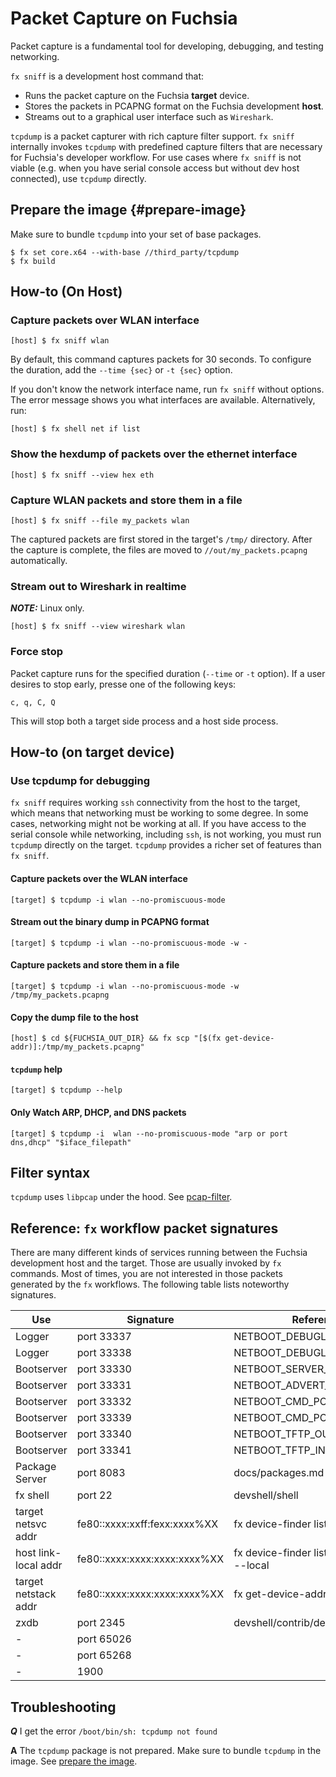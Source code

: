 # Packet Capture on Fuchsia

Packet capture is a fundamental tool for developing, debugging, and testing networking.

`fx sniff` is a development host command that:

* Runs the packet capture on the Fuchsia **target** device.
* Stores the packets in PCAPNG format on the Fuchsia development **host**.
* Streams out to a graphical user interface such as `Wireshark`.

`tcpdump` is a packet capturer with rich capture filter support. `fx sniff` internally invokes `tcpdump` with predefined capture filters that are necessary for Fuchsia's developer workflow. For use cases where `fx sniff` is not viable (e.g. when you have serial console access but without dev host connected), use `tcpdump` directly.

## Prepare the image {#prepare-image}

Make sure to bundle `tcpdump` into your set of base packages.

```shell
$ fx set core.x64 --with-base //third_party/tcpdump
$ fx build
```

## How-to (On Host)

### Capture packets over WLAN interface

```shell
[host] $ fx sniff wlan
```

By default, this command captures packets for 30 seconds. To configure the duration, add the `--time {sec}` or `-t {sec}` option.

If you don't know the network interface name, run `fx sniff` without options. The error message shows you what interfaces are available. Alternatively, run:

```shell
[host] $ fx shell net if list
```

### Show the hexdump of packets over the ethernet interface

```shell
[host] $ fx sniff --view hex eth
```

### Capture WLAN packets and store them in a file

```shell
[host] $ fx sniff --file my_packets wlan
```

The captured packets are first stored in the target's `/tmp/` directory. After the capture is complete, the files are moved to `//out/my_packets.pcapng` automatically.

### Stream out to Wireshark in realtime

**_NOTE:_** Linux only.

```shell
[host] $ fx sniff --view wireshark wlan
```

### Force stop
Packet capture runs for the specified duration (`--time` or `-t` option). If a user desires to stop early, presse one of the following keys:

```
c, q, C, Q
```
This will stop both a target side process and a host side process.

## How-to (on target device)

### Use tcpdump for debugging

`fx sniff` requires working `ssh` connectivity from the host to the target, which means that networking must be working to some degree. In some cases, networking might not be working at all. If you have access to the serial console while networking, including `ssh`, is not working, you must run `tcpdump` directly on the target. `tcpdump` provides a richer set of features than `fx sniff`.

#### Capture packets over the WLAN interface

```shell
[target] $ tcpdump -i wlan --no-promiscuous-mode
```

#### Stream out the binary dump in PCAPNG format

```shell
[target] $ tcpdump -i wlan --no-promiscuous-mode -w -
```

#### Capture packets and store them in a file

```shell
[target] $ tcpdump -i wlan --no-promiscuous-mode -w /tmp/my_packets.pcapng
```

#### Copy the dump file to the host

```shell
[host] $ cd ${FUCHSIA_OUT_DIR} && fx scp "[$(fx get-device-addr)]:/tmp/my_packets.pcapng"
```

#### `tcpdump` help

```shell
[target] $ tcpdump --help
```

#### Only Watch ARP, DHCP, and DNS packets

```shell
[target] $ tcpdump -i  wlan --no-promiscuous-mode "arp or port dns,dhcp" "$iface_filepath"
```

## Filter syntax
`tcpdump` uses `libpcap` under the hood. See [pcap-filter](https://www.tcpdump.org/manpages/pcap-filter.7.html).

## Reference: `fx` workflow packet signatures
There are many different kinds of services running between the Fuchsia
development host and the target. Those are usually invoked by `fx` commands.
Most of times, you are not interested in those packets generated by the `fx`
workflows. The following table lists noteworthy signatures.

| Use                  | Signature                    | Reference                                  |
|----------------------|------------------------------|--------------------------------------------|
| Logger               | port 33337                   | NETBOOT_DEBUGLOG_PORT                      |
| Logger               | port 33338                   | NETBOOT_DEBUGLOG_ACK_PORT                  |
| Bootserver           | port 33330                   | NETBOOT_SERVER_PORT                        |
| Bootserver           | port 33331                   | NETBOOT_ADVERT_PORT                        |
| Bootserver           | port 33332                   | NETBOOT_CMD_PORT_START                     |
| Bootserver           | port 33339                   | NETBOOT_CMD_PORT_END                       |
| Bootserver           | port 33340                   | NETBOOT_TFTP_OUTGOING_PORT                 |
| Bootserver           | port 33341                   | NETBOOT_TFTP_INCOMING_PORT                 |
| Package Server       | port 8083                    | docs/packages.md                           |
| fx shell             | port 22                      | devshell/shell                             |
| target netsvc addr   | fe80::xxxx:xxff:fexx:xxxx%XX | fx device-finder list --netboot            |
| host link-local addr | fe80::xxxx:xxxx:xxxx:xxxx%XX | fx device-finder list --ipv4=false --local |
| target netstack addr | fe80::xxxx:xxxx:xxxx:xxxx%XX | fx get-device-addr                         |
| zxdb                 | port 2345                    | devshell/contrib/debug                     |
| -                    | port 65026                   |                                            |
| -                    | port 65268                   |                                            |
| -                    | 1900                         |                                            |


## Troubleshooting

**_Q_** I get the error `/boot/bin/sh: tcpdump not found`

**A** The `tcpdump` package is not prepared. Make sure to bundle `tcpdump` in the image. See [prepare the image](#prepare-image).
